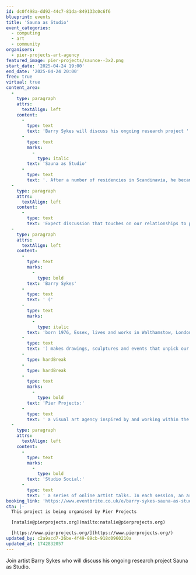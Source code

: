 ```yaml
---
id: dc0f498a-dd92-44c7-81da-849133c0c6f6
blueprint: events
title: 'Sauna as Studio'
event_categories:
  - computing
  - art
  - community
organisers:
  - pier-projects-art-agency
featured_image: pier-projects/saunce--3x2.png
start_date: '2025-04-24 19:00'
end_date: '2025-04-24 20:00'
free: true
virtual: true
content_area:
  -
    type: paragraph
    attrs:
      textAlign: left
    content:
      -
        type: text
        text: 'Barry Sykes will discuss his ongoing research project '
      -
        type: text
        marks:
          -
            type: italic
        text: 'Sauna as Studio'
      -
        type: text
        text: '. After a number of residencies in Scandinavia, he became interested in the traditional sauna ritual as a space to explore his interests in awkward interaction, authenticity and play through events and workshops and, more recently, as an artist studio.'
  -
    type: paragraph
    attrs:
      textAlign: left
    content:
      -
        type: text
        text: 'Expect discussion that touches on our relationships to pleasure and participation; how we interact and understand ourselves; and experiments with stillness, laughter and relaxation.'
  -
    type: paragraph
    attrs:
      textAlign: left
    content:
      -
        type: text
        marks:
          -
            type: bold
        text: 'Barry Sykes'
      -
        type: text
        text: ' ('
      -
        type: text
        marks:
          -
            type: italic
        text: 'born 1976, Essex, lives and works in Walthamstow, London'
      -
        type: text
        text: ') makes drawings, sculptures and events that unpick our relationships to pleasure, value and participation. Using instinctive, imprecise, often absurd methods, he devises games, processes and lesson plans that ask us to reflect on how we interact and understand ourselves. Often working at the edges of value, skill and acceptable behaviour, recent activity has looked at how we channel these concerns through our bodies, in experiments with laughter, stillness, exercise and relaxation.'
      -
        type: hardBreak
      -
        type: hardBreak
      -
        type: text
        marks:
          -
            type: bold
        text: 'Pier Projects:'
      -
        type: text
        text: ' a visual art agency inspired by and working within the coastal town of Felixstowe, UK. Working with artists and communities to explore connections between contemporary art, health and public space through socially-engaged artist commissions, events, talks and artist support programmes.'
  -
    type: paragraph
    attrs:
      textAlign: left
    content:
      -
        type: text
        marks:
          -
            type: bold
        text: 'Studio Social:'
      -
        type: text
        text: ' a series of online artist talks. In each session, an artist will share one recent work or project with time for Q&A. This series profiles artists for whom both people and place are at the centre of their practice.'
booking_link: 'https://www.eventbrite.co.uk/e/barry-sykes-sauna-as-studio-tickets-1252995185329?aff=oddtdtcreator'
cta: |-
  This project is being organised by Pier Projects 

  [natalie@pierprojects.org](mailto:natalie@pierprojects.org)

  [https://www.pierprojects.org/](https://www.pierprojects.org/)
updated_by: c2a9acd7-26be-4f49-89cb-918d0960210a
updated_at: 1742832057
---
```

Join artist Barry Sykes who will discuss his ongoing research project Sauna as Studio.